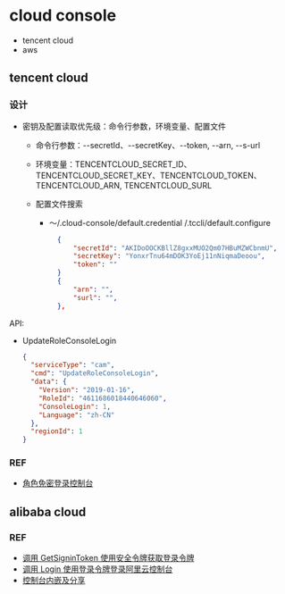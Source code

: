 # cloud console

- tencent cloud
- aws

## tencent cloud

### 设计

- 密钥及配置读取优先级：命令行参数，环境变量、配置文件

  - 命令行参数：--secretId、--secretKey、--token, --arn, --s-url
  - 环境变量：TENCENTCLOUD_SECRET_ID、TENCENTCLOUD_SECRET_KEY、TENCENTCLOUD_TOKEN、TENCENTCLOUD_ARN, TENCENTCLOUD_SURL
  - 配置文件搜索

    - ～/.cloud-console/default.credential /.tccli/default.configure

      ```json
        {
            "secretId": "AKIDoOOCKBllZ8gxxMUO2Qm07HBuMZWCbnmU",
            "secretKey": "YonxrTnu64mDOK3YoEj11nNiqmaDeoou",
            "token": ""
        }
        {
            "arn": "",
            "surl": "",
        },

      ```

API:

- UpdateRoleConsoleLogin

  ```json
  {
    "serviceType": "cam",
    "cmd": "UpdateRoleConsoleLogin",
    "data": {
      "Version": "2019-01-16",
      "RoleId": "4611686018440646060",
      "ConsoleLogin": 1,
      "Language": "zh-CN"
    },
    "regionId": 1
  }
  ```

### REF

- [角色免密登录控制台](https://cloud.tencent.com/document/product/598/45529)

## alibaba cloud

### REF

- [调用 GetSigninToken 使用安全令牌获取登录令牌](https://help.aliyun.com/document_detail/91913.html)
- [调用 Login 使用登录令牌登录阿里云控制台](https://help.aliyun.com/document_detail/91914.html)
- [控制台内嵌及分享](https://www.alibabacloud.com/help/zh/sls/developer-reference/embed-console-pages-and-share-log-data)
